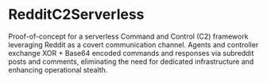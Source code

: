 # RedditC2Serverless
Proof-of-concept for a serverless Command and Control (C2) framework leveraging Reddit as a covert communication channel. Agents and controller exchange XOR + Base64 encoded commands and responses via subreddit posts and comments, eliminating the need for dedicated infrastructure and enhancing operational stealth.
